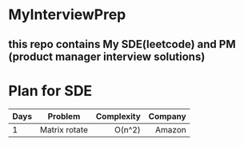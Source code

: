 # MyInterviewPrep
## this repo contains My SDE(leetcode) and PM (product manager interview solutions)

# Plan for SDE

| Days |  Problem  | Complexity | Company |
|:-----|:--------:|------:|------:|
| 1  | Matrix rotate | O(n^2) | Amazon |
